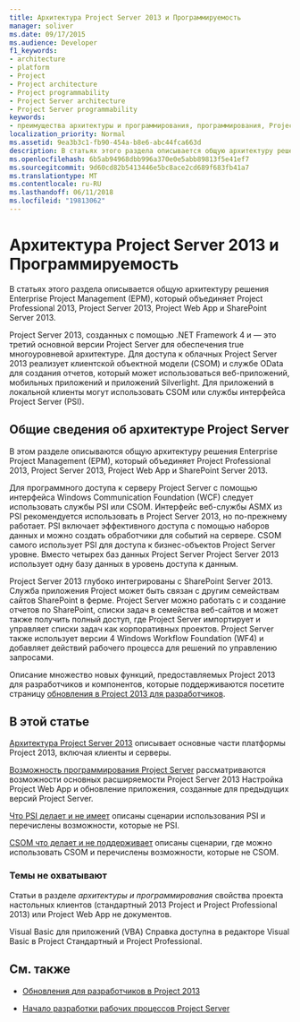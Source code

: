 ```yaml
---
title: Архитектура Project Server 2013 и Программируемость
manager: soliver
ms.date: 09/17/2015
ms.audience: Developer
f1_keywords:
- architecture
- platform
- Project
- Project architecture
- Project programmability
- Project Server architecture
- Project Server programmability
keywords:
- преимущества архитектуры и программирования, программирования, Project Server, Project 2013 для EPM, архитектуры и Project Server, Project 2013
localization_priority: Normal
ms.assetid: 9ea3b3c1-fb90-454a-b8e6-abc44fca663d
description: В статьях этого раздела описывается общую архитектуру решения Enterprise Project Management (EPM), который объединяет Project Professional 2013, Project Server 2013, Project Web App и SharePoint Server 2013.
ms.openlocfilehash: 6b5ab94968dbb996a370e0e5abb89813f5e41ef7
ms.sourcegitcommit: 9d60cd82b5413446e5bc8ace2cd689f683fb41a7
ms.translationtype: MT
ms.contentlocale: ru-RU
ms.lasthandoff: 06/11/2018
ms.locfileid: "19813062"
---
```

# <a name="project-server-2013-architecture-and-programmability"></a>Архитектура Project Server 2013 и Программируемость

В статьях этого раздела описывается общую архитектуру решения Enterprise Project Management (EPM), который объединяет Project Professional 2013, Project Server 2013, Project Web App и SharePoint Server 2013.
  
Project Server 2013, созданных с помощью .NET Framework 4 и — это третий основной версии Project Server для обеспечения true многоуровневой архитектуре. Для доступа к облачных Project Server 2013 реализует клиентской объектной модели (CSOM) и службе OData для создания отчетов, который может использоваться веб-приложений, мобильных приложений и приложений Silverlight. Для приложений в локальной клиенты могут использовать CSOM или службы интерфейса Project Server (PSI). 
  
## <a name="introduction-to-project-server-architecture"></a>Общие сведения об архитектуре Project Server

В этом разделе описываются общую архитектуру решения Enterprise Project Management (EPM), который объединяет Project Professional 2013, Project Server 2013, Project Web App и SharePoint Server 2013.
  
Для программного доступа к серверу Project Server с помощью интерфейса Windows Communication Foundation (WCF) следует использовать службы PSI или CSOM. Интерфейс веб-службы ASMX из PSI рекомендуется использовать в Project Server 2013, но по-прежнему работает. PSI включает эффективного доступа с помощью наборов данных и можно создать обработчики для событий на сервере. CSOM самого использует PSI для доступа к бизнес-объектов Project Server уровне. Вместо четырех баз данных Project Server Project Server 2013 использует одну базу данных в уровень доступа к данным.
  
Project Server 2013 глубоко интегрированы с SharePoint Server 2013. Служба приложения Project может быть связан с другим семействам сайтов SharePoint в ферме. Project Server можно работать с и создание отчетов по SharePoint, списки задач в семейства веб-сайтов и может также получить полный доступ, где Project Server импортирует и управляет списки задач как корпоративных проектов. Project Server также использует версии 4 Windows Workflow Foundation (WF4) и добавляет действий рабочего процесса для решений по управлению запросами.
  
Описание множество новых функций, предоставляемых Project 2013 для разработчиков и компонентов, которые поддерживаются посетите страницу [обновления в Project 2013 для разработчиков](updates-for-developers-in-project-2013.md).
  
## <a name="in-this-section"></a>В этой статье

[Архитектура Project Server 2013](project-server-2013-architecture.md) описывает основные части платформы Project 2013, включая клиенты и серверы. 
  
[Возможность программирования Project Server](project-server-programmability.md) рассматриваются возможности основных расширяемости Project Server 2013 Настройка Project Web App и обновление приложения, созданные для предыдущих версий Project Server. 
  
[Что PSI делает и не имеет](what-the-psi-does-and-does-not-do.md) описаны сценарии использования PSI и перечислены возможности, которые не PSI. 
  
[CSOM что делает и не поддерживает](what-the-csom-does-and-does-not-do.md) описаны сценарии, где можно использовать CSOM и перечислены возможности, которые не CSOM. 
  
### <a name="topics-not-covered"></a>Темы не охватывают

Статьи в разделе *архитектуры и программирования* свойства проекта настольных клиентов (стандартный 2013 Project и Project Professional 2013) или Project Web App не документов. 
  
Visual Basic для приложений (VBA) Справка доступна в редакторе Visual Basic в Project Стандартный и Project Professional.
  
## <a name="see-also"></a>См. также
<a name="bk_addresources"> </a>

- [Обновления для разработчиков в Project 2013](updates-for-developers-in-project-2013.md)
    
- [Начало разработки рабочих процессов Project Server](getting-started-developing-project-server-workflows.md)
    

